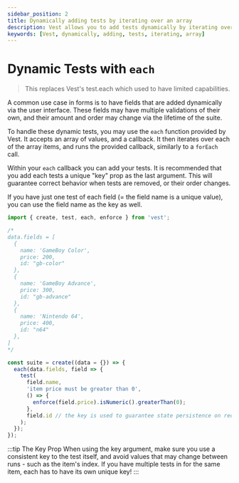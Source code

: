 ```yaml
---
sidebar_position: 2
title: Dynamically adding tests by iterating over an array
description: Vest allows you to add tests dynamically by iterating over an array.
keywords: [Vest, dynamically, adding, tests, iterating, array]
---
```


# Dynamic Tests with `each`

> This replaces Vest's test.each which used to have limited capabilities.

A common use case in forms is to have fields that are added dynamically via the user interface. These fields may have multiple validations of their own, and their amount and order may change via the lifetime of the suite.

To handle these dynamic tests, you may use the `each` function provided by Vest. It accepts an array of values, and a callback. It then iterates over each of the array items, and runs the provided callback, similarly to a `forEach` call.

Within your `each` callback you can add your tests. It is recommended that you add each tests a unique "key" prop as the last argument. This will guarantee correct behavior when tests are removed, or their order changes.

If you have just one test of each field (= the field name is a unique value), you can use the field name as the key as well.

```js
import { create, test, each, enforce } from 'vest';

/*
data.fields = [
  {
    name: 'GameBoy Color',
    price: 200,
    id: "gb-color"
  },
  {
    name: 'GameBoy Advance',
    price: 300,
    id: "gb-advance"
  },
  {
    name: 'Nintendo 64',
    price: 400,
    id: "n64"
  },
]
*/

const suite = create((data = {}) => {
  each(data.fields, field => {
    test(
      field.name,
      'item price must be greater than 0',
      () => {
        enforce(field.price).isNumeric().greaterThan(0);
      },
      field.id // the key is used to guarantee state persistence on reordering
    );
  });
});
```

:::tip The Key Prop
When using the key argument, make sure you use a consistent key to the test itself, and avoid values that may change between runs - such as the item's index.
If you have multiple tests in for the same item, each has to have its own unique key!
:::
